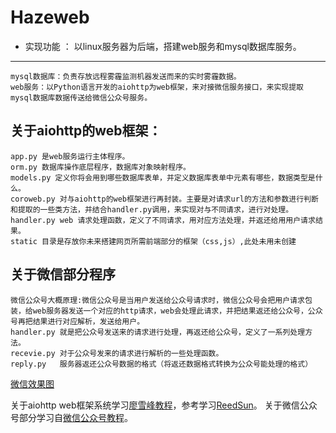 Hazeweb
==================================================================================================================
- 实现功能 ： 以linux服务器为后端，搭建web服务和mysql数据库服务。
------------------------------------------------------------------------------------------------------------------
	mysql数据库：负责存放远程雾霾监测机器发送而来的实时雾霾数据。
	web服务：以Python语言开发的aiohttp为web框架，来对接微信服务接口，来实现提取mysql数据库数据传送给微信公众号服务。

关于aiohttp的web框架：
--------------------------------------------------------------------------------------------------------------------
    app.py 是web服务运行主体程序。
	orm.py 数据库操作底层程序，数据库对象映射程序。
	models.py 定义你将会用到哪些数据库表单，并定义数据库表单中元素有哪些，数据类型是什么。
	coroweb.py 对与aiohttp的web框架进行再封装。主要是对请求url的方法和参数进行判断和提取的一些类方法，并结合handler.py调用，来实现对与不同请求，进行对处理。
	handler.py web 请求处理函数，定义了不同请求，用对应方法处理，并返还给用用户请求结果。
	static 目录是存放你未来搭建网页所需前端部分的框架（css,js）,此处未用未创建

关于微信部分程序
---------------------------------------------------------------------------------------------------------------------
	微信公众号大概原理:微信公众号是当用户发送给公众号请求时，微信公众号会把用户请求包装，给web服务器发送一个对应的http请求，web会处理此请求，并把结果返还给公众号，公众号再把结果进行对应解析，发送给用户。
	handler.py 就是把公众号发送来的请求进行处理，再返还给公众号，定义了一系列处理方法。
	recevie.py 对于公众号发来的请求进行解析的一些处理函数。
	reply.py   服务器返还公众号数据的格式（将返还数据格式转换为公众号能处理的格式）

[微信效果图](https://github.com/msun1996/Hazeweb/blob/master/image/Screenshot_2017-06-24-10-34-35.png)

关于aiohttp web框架系统学习[廖雪峰教程](http://www.liaoxuefeng.com/wiki/0014316089557264a6b348958f449949df42a6d3a2e542c000/001432170876125c96f6cc10717484baea0c6da9bee2be4000)，参考学习[ReedSun](https://github.com/ReedSun/Preeminent)。
关于微信公众号部分学习自[微信公众号教程](https://mp.weixin.qq.com/wiki?t=resource/res_main&id=mp1445241432)。
